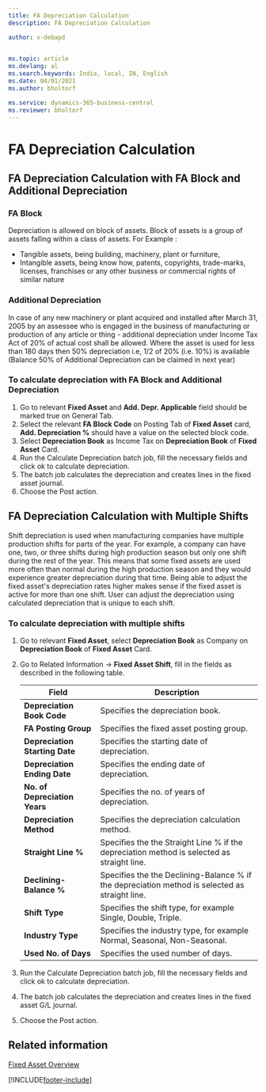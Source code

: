```yaml
---
title: FA Depreciation Calculation 
description: FA Depreciation Calculation

author: v-debapd

    
ms.topic: article
ms.devlang: al
ms.search.keywords: India, local, IN, English
ms.date: 04/01/2021
ms.author: bholtorf

ms.service: dynamics-365-business-central
ms.reviewer: bholtorf
---
```

# FA Depreciation Calculation

## FA Depreciation Calculation with FA Block and Additional Depreciation

### FA Block

Depreciation is allowed on block of assets. Block of assets is a group of assets falling within a class of assets. For Example :

- Tangible assets, being building, machinery, plant or furniture,
- Intangible assets, being know how, patents, copyrights, trade-marks, licenses, franchises or any other business or commercial rights of similar nature

### Additional Depreciation

In case of any new machinery or plant acquired and installed after March 31, 2005 by an assessee who is engaged in the business of manufacturing or production of any article or thing - additional depreciation under Income Tax Act of 20% of actual cost shall be allowed. Where the asset is used for less than 180 days then 50% depreciation i.e, 1/2 of 20% (i.e. 10%) is available (Balance 50% of Additional Depreciation can be claimed in next year)

### To calculate depreciation with FA Block and Additional Depreciation

1. Go to relevant **Fixed Asset** and **Add. Depr. Applicable** field should be marked true on General Tab.
2. Select the relevant **FA Block Code** on Posting Tab of **Fixed Asset** card, **Add. Depreciation %** should have a value on the selected block code.
3. Select **Depreciation Book** as Income Tax on **Depreciation Book** of **Fixed Asset** Card.
5. Run the Calculate Depreciation batch job, fill the necessary fields and click ok to calculate depreciation. 
6. The batch job calculates the depreciation and creates lines in the fixed asset journal.
7. Choose the Post action.

## FA Depreciation Calculation with Multiple Shifts

Shift depreciation is used when manufacturing companies have multiple production shifts for parts of the year. For example, a company can have one, two, or three shifts during high production season but only one shift during the rest of the year. This means that some fixed assets are used more often than normal during the high production season and they would experience greater depreciation during that time. Being able to adjust the fixed asset's depreciation rates higher makes sense if the fixed asset is active for more than one shift. User can adjust the depreciation using calculated depreciation that is unique to each shift.

### To calculate depreciation with multiple shifts

1. Go to relevant **Fixed Asset**, select **Depreciation Book** as Company on **Depreciation Book** of **Fixed Asset** Card.
2. Go to Related Information -> **Fixed Asset Shift**, fill in the fields as described in the following table.

    |Field|Description|  
    |---------------------------------|---------------------------------------|
    |**Depreciation Book Code**|Specifies the depreciation book.|
    |**FA Posting Group**|Specifies the fixed asset posting group.|
    |**Depreciation Starting Date**|Specifies the starting date of depreciation.|
    |**Depreciation Ending Date**|Specifies the ending date of depreciation.|
    |**No. of Depreciation Years**|Specifies the no. of years of depreciation.|
    |**Depreciation Method**|Specifies the depreciation calculation method.|
    |**Straight Line %**|Specifies the the Straight Line % if the depreciation method is selected as straight line.|
    |**Declining-Balance %**|Specifies the the Declining-Balance % if the depreciation method is selected as straight line.|
    |**Shift Type**|Specifies the shift type, for example Single, Double, Triple.|
    |**Industry Type**|Specifies the industry type, for example Normal, Seasonal, Non-Seasonal.|
    |**Used No. of Days**|Specifies the used number of days.|

5. Run the Calculate Depreciation batch job, fill the necessary fields and click ok to calculate depreciation.
6. The batch job calculates the depreciation and creates lines in the fixed asset G/L journal.
7. Choose the Post action.






## Related information 
[Fixed Asset Overview](FA_Overview.md)






[!INCLUDE[footer-include](../../includes/footer-banner.md)]